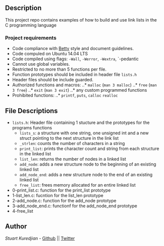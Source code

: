 ## Description
This project repo contains examples of how to build and use link lists in the C programming language
### Project requirements
- Code compliance with [Betty](https://github.com/holbertonschool/Betty) style and document guidelines.
- Code compuled on Ubuntu 14.04 LTS
- Code compiled using flags: `-Wall`, `-Werror`, `-Wextra`, `-pedantic
- Cannot use global variables.
- Restricted to no more than 5 functions per file.
- Function prototypes should be included in header file `lists.h`
- Header files should be include guarded.
- Authorized functions and macros:
..* `malloc` (`man 3 malloc`)
..* `free` (`man 3 free`)
..* `exit` (`man 3 exit`)
..* any custom programmed functions
- Prohibited functions:
..* `printf`, `puts`, `calloc` `realloc`

## File Descriptions
- `lists.h`: Header file containing 1 stucture and the prototypes for the programs functions 
	- `lists_s`: a structure with one string, one unsigned int and a new struct pointing to the next structure in the link list
	- `_strlen`: counts the number of characters in a string
	- `print_list`: prints the character count and string from each structure in the linked list
	- `list_len`: returns the number of nodes in a linked list
	- `add_node`: adds a new structure node to the beginning of an existing linked list
	- `add_node_end`: adds a new structure node to the end of an existing linked list
	- `free_list`: frees memory allocated for an entire linked list
- 0-print_list.c: function for the print_list prototype
- 1-list_len.c: fucntion for the list_len prototype 
- 2-add_node.c: function for the add_node prototype
- 3-add_node_end.c: functionf for the add_node_end prototype
- 4-free_list
## Author

*Stuart Kuredjian* - [Github](https://github.com/dbconfession78) || [Twitter](https://twitter.com/StueyGK)
